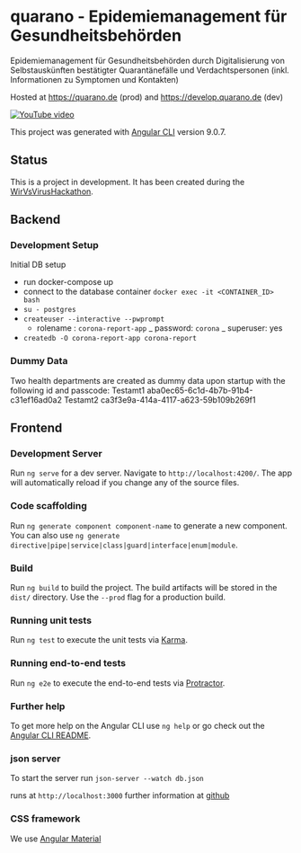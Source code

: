 # quarano - Epidemiemanagement für Gesundheitsbehörden

Epidemiemanagement für Gesundheitsbehörden durch Digitalisierung von Selbstauskünften bestätigter Quarantänefälle und Verdachtspersonen (inkl. Informationen zu Symptomen und Kontakten)

Hosted at <https://quarano.de> (prod) and <https://develop.quarano.de> (dev)

[![YouTube video](https://img.youtube.com/vi/z__mJRP8O0w/0.jpg)](https://www.youtube.com/watch?v=z__mJRP8O0wD)

This project was generated with [Angular CLI](https://github.com/angular/angular-cli) version 9.0.7.

## Status

This is a project in development. It has been created during the [WirVsVirusHackathon](https://wirvsvirushackathon.org/).

## Backend

### Development Setup

Initial DB setup

- run docker-compose up
- connect to the database container `docker exec -it <CONTAINER_ID> bash`
- `su - postgres`
- `createuser --interactive --pwprompt`
  - rolename : `corona-report-app`
    _ password: `corona`
    _ superuser: yes
- `createdb -O corona-report-app corona-report`

### Dummy Data

Two health departments are created as dummy data upon startup with the following id and passcode:
Testamt1 aba0ec65-6c1d-4b7b-91b4-c31ef16ad0a2
Testamt2 ca3f3e9a-414a-4117-a623-59b109b269f1

## Frontend

### Development Server

Run `ng serve` for a dev server. Navigate to `http://localhost:4200/`. The app will automatically reload if you change any of the source files.

### Code scaffolding

Run `ng generate component component-name` to generate a new component. You can also use `ng generate directive|pipe|service|class|guard|interface|enum|module`.

### Build

Run `ng build` to build the project. The build artifacts will be stored in the `dist/` directory. Use the `--prod` flag for a production build.

### Running unit tests

Run `ng test` to execute the unit tests via [Karma](https://karma-runner.github.io).

### Running end-to-end tests

Run `ng e2e` to execute the end-to-end tests via [Protractor](http://www.protractortest.org/).

### Further help

To get more help on the Angular CLI use `ng help` or go check out the [Angular CLI README](https://github.com/angular/angular-cli/blob/master/README.md).

### json server

To start the server run `json-server --watch db.json`

runs at `http://localhost:3000`
further information at [github](https://github.com/typicode/json-server)

### CSS framework

We use [Angular Material](https://v7.material.angular.io)
